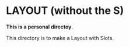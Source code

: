 # LAYOUT (without the S)

**This is a personal directoy.**

This directory is to make a Layout with Slots.
